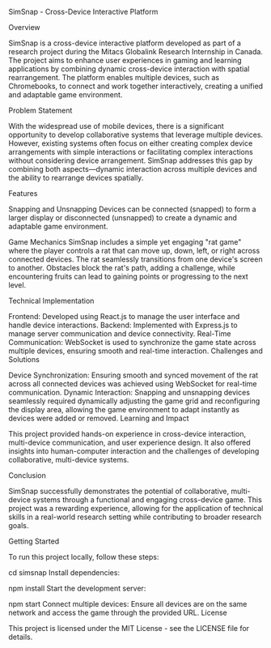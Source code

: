 SimSnap - Cross-Device Interactive Platform

Overview

SimSnap is a cross-device interactive platform developed as part of a research project during the Mitacs Globalink Research Internship in Canada. The project aims to enhance user experiences in gaming and learning applications by combining dynamic cross-device interaction with spatial rearrangement. The platform enables multiple devices, such as Chromebooks, to connect and work together interactively, creating a unified and adaptable game environment.

Problem Statement

With the widespread use of mobile devices, there is a significant opportunity to develop collaborative systems that leverage multiple devices. However, existing systems often focus on either creating complex device arrangements with simple interactions or facilitating complex interactions without considering device arrangement. SimSnap addresses this gap by combining both aspects—dynamic interaction across multiple devices and the ability to rearrange devices spatially.

Features

Snapping and Unsnapping
Devices can be connected (snapped) to form a larger display or disconnected (unsnapped) to create a dynamic and adaptable game environment.

Game Mechanics
SimSnap includes a simple yet engaging "rat game" where the player controls a rat that can move up, down, left, or right across connected devices. The rat seamlessly transitions from one device's screen to another. Obstacles block the rat's path, adding a challenge, while encountering fruits can lead to gaining points or progressing to the next level.

Technical Implementation

Frontend: Developed using React.js to manage the user interface and handle device interactions.
Backend: Implemented with Express.js to manage server communication and device connectivity.
Real-Time Communication: WebSocket is used to synchronize the game state across multiple devices, ensuring smooth and real-time interaction.
Challenges and Solutions

Device Synchronization: Ensuring smooth and synced movement of the rat across all connected devices was achieved using WebSocket for real-time communication.
Dynamic Interaction: Snapping and unsnapping devices seamlessly required dynamically adjusting the game grid and reconfiguring the display area, allowing the game environment to adapt instantly as devices were added or removed.
Learning and Impact

This project provided hands-on experience in cross-device interaction, multi-device communication, and user experience design. It also offered insights into human-computer interaction and the challenges of developing collaborative, multi-device systems.

Conclusion

SimSnap successfully demonstrates the potential of collaborative, multi-device systems through a functional and engaging cross-device game. This project was a rewarding experience, allowing for the application of technical skills in a real-world research setting while contributing to broader research goals.

Getting Started

To run this project locally, follow these steps:

cd simsnap
Install dependencies:

npm install
Start the development server:

npm start
Connect multiple devices: Ensure all devices are on the same network and access the game through the provided URL.
License

This project is licensed under the MIT License - see the LICENSE file for details.


